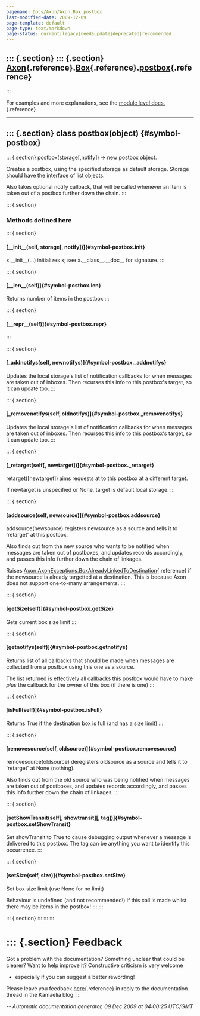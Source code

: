 ```yaml
---
pagename: Docs/Axon/Axon.Box.postbox
last-modified-date: 2009-12-09
page-template: default
page-type: text/markdown
page-status: current|legacy|needsupdate|deprecated|recommended
---
```

::: {.section}
::: {.section}
[Axon](/Docs/Axon/Axon.html){.reference}.[Box](/Docs/Axon/Axon.Box.html){.reference}.[postbox](/Docs/Axon/Axon.Box.postbox.html){.reference}
--------------------------------------------------------------------------------------------------------------------------------------------
:::

For examples and more explanations, see the [module level
docs.](/Docs/Axon/Axon.Box.html){.reference}

------------------------------------------------------------------------

::: {.section}
class postbox(object) {#symbol-postbox}
---------------------

::: {.section}
postbox(storage\[,notify\]) -\> new postbox object.

Creates a postbox, using the specified storage as default storage.
Storage should have the interface of list objects.

Also takes optional notify callback, that will be called whenever an
item is taken out of a postbox further down the chain.
:::

::: {.section}
### Methods defined here

::: {.section}
#### [\_\_init\_\_(self, storage\[, notify\])]{#symbol-postbox.__init__}

x.\_\_init\_\_(\...) initializes x; see x.\_\_class\_\_.\_\_doc\_\_ for
signature.
:::

::: {.section}
#### [\_\_len\_\_(self)]{#symbol-postbox.__len__}

Returns number of items in the postbox
:::

::: {.section}
#### [\_\_repr\_\_(self)]{#symbol-postbox.__repr__}
:::

::: {.section}
#### [\_addnotifys(self, newnotifys)]{#symbol-postbox._addnotifys}

Updates the local storage\'s list of notification callbacks for when
messages are taken out of inboxes. Then recurses this info to this
postbox\'s target, so it can update too.
:::

::: {.section}
#### [\_removenotifys(self, oldnotifys)]{#symbol-postbox._removenotifys}

Updates the local storage\'s list of notification callbacks for when
messages are taken out of inboxes. Then recurses this info to this
postbox\'s target, so it can update too.
:::

::: {.section}
#### [\_retarget(self\[, newtarget\])]{#symbol-postbox._retarget}

retarget(\[newtarget\]) aims requests at to this postbox at a different
target.

If newtarget is unspecified or None, target is default local storage.
:::

::: {.section}
#### [addsource(self, newsource)]{#symbol-postbox.addsource}

addsource(newsource) registers newsource as a source and tells it to
\'retarget\' at this postbox.

Also finds out from the new source who wants to be notified when
messages are taken out of postboxes, and updates records accordingly,
and passes this info further down the chain of linkages.

Raises
[Axon.AxonExceptions.BoxAlreadyLinkedToDestination](/Docs/Axon/Axon.AxonExceptions.BoxAlreadyLinkedToDestination.html){.reference}
if the newsource is already targetted at a destination. This is because
Axon does not support one-to-many arrangements.
:::

::: {.section}
#### [getSize(self)]{#symbol-postbox.getSize}

Gets current box size limit
:::

::: {.section}
#### [getnotifys(self)]{#symbol-postbox.getnotifys}

Returns list of all callbacks that should be made when messages are
collected from a postbox using this one as a source.

The list returned is effectively all callbacks this postbox would have
to make *plus* the callback for the owner of this box (if there is one)
:::

::: {.section}
#### [isFull(self)]{#symbol-postbox.isFull}

Returns True if the destination box is full (and has a size limit)
:::

::: {.section}
#### [removesource(self, oldsource)]{#symbol-postbox.removesource}

removesource(oldsource) deregisters oldsource as a source and tells it
to \'retarget\' at None (nothing).

Also finds out from the old source who was being notified when messages
are taken out of postboxes, and updates records accordingly, and passes
this info further down the chain of linkages.
:::

::: {.section}
#### [setShowTransit(self\[, showtransit\]\[, tag\])]{#symbol-postbox.setShowTransit}

Set showTransit to True to cause debugging output whenever a message is
delivered to this postbox. The tag can be anything you want to identify
this occurrence.
:::

::: {.section}
#### [setSize(self, size)]{#symbol-postbox.setSize}

Set box size limit (use None for no limit)

Behaviour is undefined (and not recommended!) if this call is made
whilst there may be items in the postbox!
:::
:::

::: {.section}
:::
:::
:::

::: {.section}
Feedback
========

Got a problem with the documentation? Something unclear that could be
clearer? Want to help improve it? Constructive criticism is very welcome
- especially if you can suggest a better rewording!

Please leave you feedback
[here](../../../cgi-bin/blog/blog.cgi?rm=viewpost&nodeid=1142023701){.reference}
in reply to the documentation thread in the Kamaelia blog.
:::

*\-- Automatic documentation generator, 09 Dec 2009 at 04:00:25 UTC/GMT*

